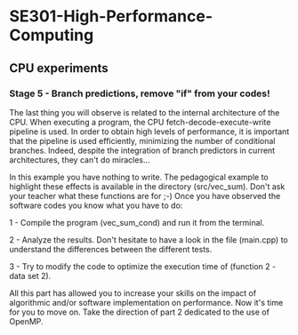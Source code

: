 # SE301-High-Performance-Computing
 
## CPU experiments

### Stage 5 - Branch predictions, remove "if" from your codes!

The last thing you will observe is related to the internal architecture of the CPU. When executing a program, the CPU fetch-decode-execute-write pipeline is used. In order to obtain high levels of performance, it is important that the pipeline is used efficiently, minimizing the number of conditional branches. Indeed, despite the integration of branch predictors in current architectures, they can't do miracles...

In this example you have nothing to write. The pedagogical example to highlight these effects is available in the directory (src/vec_sum). Don't ask your teacher what these functions are for ;-) Once you have observed the software codes you know what you have to do:

1 - Compile the program (vec_sum_cond) and run it from the terminal.

2 - Analyze the results. Don't hesitate to have a look in the file (main.cpp) to understand the differences between the different tests.

3 - Try to modify the code to optimize the execution time of (function 2 - data set 2).

All this part has allowed you to increase your skills on the impact of algorithmic and/or software implementation on performance. Now it's time for you to move on. Take the direction of part 2 dedicated to the use of OpenMP.
